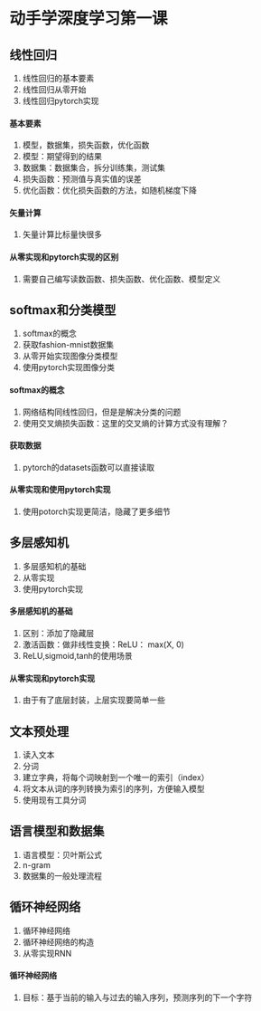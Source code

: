 # 动手学深度学习第一课

## 线性回归
1. 线性回归的基本要素
2. 线性回归从零开始
3. 线性回归pytorch实现

#### 基本要素
1. 模型，数据集，损失函数，优化函数
2. 模型：期望得到的结果
3. 数据集：数据集合，拆分训练集，测试集
4. 损失函数：预测值与真实值的误差
5. 优化函数：优化损失函数的方法，如随机梯度下降

#### 矢量计算
1. 矢量计算比标量快很多

#### 从零实现和pytorch实现的区别
1. 需要自己编写读数函数、损失函数、优化函数、模型定义


## softmax和分类模型
1. softmax的概念
2. 获取fashion-mnist数据集
3. 从零开始实现图像分类模型
4. 使用pytorch实现图像分类

#### softmax的概念
1. 网络结构同线性回归，但是是解决分类的问题
2. 使用交叉熵损失函数：这里的交叉熵的计算方式没有理解？

#### 获取数据
1. pytorch的datasets函数可以直接读取

#### 从零实现和使用pytorch实现
1. 使用potorch实现更简洁，隐藏了更多细节

## 多层感知机
1. 多层感知机的基础
2. 从零实现
3. 使用pytorch实现

#### 多层感知机的基础
1. 区别：添加了隐藏层
2. 激活函数：做非线性变换：ReLU： max(X, 0)
3. ReLU,sigmoid,tanh的使用场景

#### 从零实现和pytorch实现
1. 由于有了底层封装，上层实现要简单一些

## 文本预处理
1. 读入文本
2. 分词
3. 建立字典，将每个词映射到一个唯一的索引（index）
4. 将文本从词的序列转换为索引的序列，方便输入模型
5. 使用现有工具分词

## 语言模型和数据集
1. 语言模型：贝叶斯公式
2. n-gram
3. 数据集的一般处理流程

## 循环神经网络
1. 循环神经网络
2. 循环神经网络的构造
3. 从零实现RNN

#### 循环神经网络
1. 目标：基于当前的输入与过去的输入序列，预测序列的下一个字符
